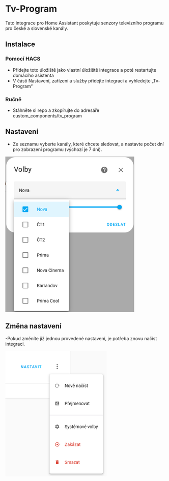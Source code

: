 # Tv-Program
Tato integrace pro Home Assistant poskytuje senzory televizního programu pro české a slovenské kanály.

## Instalace

### Pomocí HACS

- Přidejte toto úložiště jako vlastní úložiště integrace a poté restartujte domácího asistenta
- V části Nastavení, zařízení a služby přidejte integraci a vyhledejte „Tv-Program“
 

### Ručně

- Stáhněte si repo a zkopírujte do adresáře custom_components/tv_program 


## Nastavení
- Ze seznamu vyberte kanály, které chcete sledovat, a nastavte počet dní pro zobrazení programu (výchozí je 7 dní).

![Alt text](grafik.png)

## Změna nastavení
-Pokud změníte již jednou provedené nastavení, je potřeba znovu načíst integraci.
 
 ![Alt text](grafik-1.png)